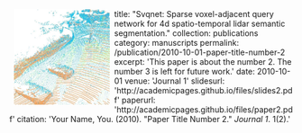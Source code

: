 <div style="float:left; clear: both;" align="center">
    <img src="/images/svqnet.png" width="170" alt="" hspace="8"><br />
</div>
title: "Svqnet: Sparse voxel-adjacent query network for 4d spatio-temporal lidar semantic segmentation."
collection: publications
category: manuscripts
permalink: /publication/2010-10-01-paper-title-number-2
excerpt: 'This paper is about the number 2. The number 3 is left for future work.'
date: 2010-10-01
venue: 'Journal 1'
slidesurl: 'http://academicpages.github.io/files/slides2.pdf'
paperurl: 'http://academicpages.github.io/files/paper2.pdf'
citation: 'Your Name, You. (2010). &quot;Paper Title Number 2.&quot; <i>Journal 1</i>. 1(2).'
